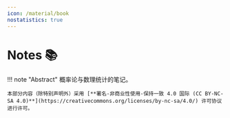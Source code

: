 ```yaml
---
icon: /material/book
nostatistics: true
---
```


# Notes 📚

!!! note "Abstract"
    概率论与数理统计的笔记。

    本部分内容（除特别声明外）采用 [**署名-非商业性使用-保持一致 4.0 国际 (CC BY-NC-SA 4.0)**](https://creativecommons.org/licenses/by-nc-sa/4.0/) 许可协议进行许可。

